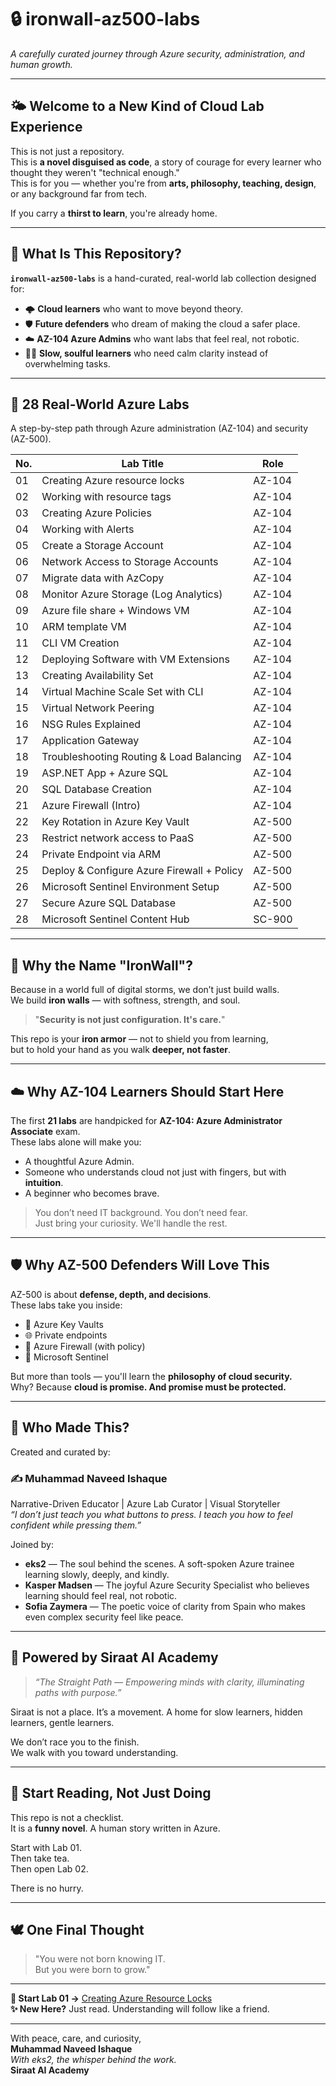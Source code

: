 
# 🔒 ironwall-az500-labs  
_A carefully curated journey through Azure security, administration, and human growth._

---

## 🌤️ Welcome to a New Kind of Cloud Lab Experience

This is not just a repository.  
This is **a novel disguised as code**, a story of courage for every learner who thought they weren't "technical enough."  
This is for you — whether you're from **arts, philosophy, teaching, design**, or any background far from tech.

If you carry a **thirst to learn**, you're already home.

---

## 🔐 What Is This Repository?

**`ironwall-az500-labs`** is a hand-curated, real-world lab collection designed for:
- 🌩️ **Cloud learners** who want to move beyond theory.
- 🛡️ **Future defenders** who dream of making the cloud a safer place.
- ☁️ **AZ-104 Azure Admins** who want labs that feel real, not robotic.
- 🧘‍♂️ **Slow, soulful learners** who need calm clarity instead of overwhelming tasks.

---

## 🔢 28 Real-World Azure Labs  
A step-by-step path through Azure administration (AZ-104) and security (AZ-500).

| No. | Lab Title | Role |
|-----|-----------|------|
| 01 | Creating Azure resource locks | AZ-104 |
| 02 | Working with resource tags | AZ-104 |
| 03 | Creating Azure Policies | AZ-104 |
| 04 | Working with Alerts | AZ-104 |
| 05 | Create a Storage Account | AZ-104 |
| 06 | Network Access to Storage Accounts | AZ-104 |
| 07 | Migrate data with AzCopy | AZ-104 |
| 08 | Monitor Azure Storage (Log Analytics) | AZ-104 |
| 09 | Azure file share + Windows VM | AZ-104 |
| 10 | ARM template VM | AZ-104 |
| 11 | CLI VM Creation | AZ-104 |
| 12 | Deploying Software with VM Extensions | AZ-104 |
| 13 | Creating Availability Set | AZ-104 |
| 14 | Virtual Machine Scale Set with CLI | AZ-104 |
| 15 | Virtual Network Peering | AZ-104 |
| 16 | NSG Rules Explained | AZ-104 |
| 17 | Application Gateway | AZ-104 |
| 18 | Troubleshooting Routing & Load Balancing | AZ-104 |
| 19 | ASP.NET App + Azure SQL | AZ-104 |
| 20 | SQL Database Creation | AZ-104 |
| 21 | Azure Firewall (Intro) | AZ-104 |
| 22 | Key Rotation in Azure Key Vault | AZ-500 |
| 23 | Restrict network access to PaaS | AZ-500 |
| 24 | Private Endpoint via ARM | AZ-500 |
| 25 | Deploy & Configure Azure Firewall + Policy | AZ-500 |
| 26 | Microsoft Sentinel Environment Setup | AZ-500 |
| 27 | Secure Azure SQL Database | AZ-500 |
| 28 | Microsoft Sentinel Content Hub | SC-900 |

---

## 💎 Why the Name "IronWall"?

Because in a world full of digital storms, we don’t just build walls.  
We build **iron walls** — with softness, strength, and soul.

> "**Security is not just configuration. It's care.**"

This repo is your **iron armor** — not to shield you from learning,  
but to hold your hand as you walk **deeper, not faster**.

---

## ☁️ Why AZ-104 Learners Should Start Here

The first **21 labs** are handpicked for **AZ-104: Azure Administrator Associate** exam.  
These labs alone will make you:
- A thoughtful Azure Admin.
- Someone who understands cloud not just with fingers, but with **intuition**.
- A beginner who becomes brave.

> You don’t need IT background. You don’t need fear.  
> Just bring your curiosity. We'll handle the rest.

---

## 🛡️ Why AZ-500 Defenders Will Love This

AZ-500 is about **defense, depth, and decisions**.  
These labs take you inside:
- 🔐 Azure Key Vaults
- 🌐 Private endpoints
- 🧱 Azure Firewall (with policy)
- 🧠 Microsoft Sentinel

But more than tools — you'll learn the **philosophy of cloud security.**  
Why? Because **cloud is promise. And promise must be protected.**

---

## 💬 Who Made This?

Created and curated by:

### ✍️ Muhammad Naveed Ishaque  
Narrative-Driven Educator | Azure Lab Curator | Visual Storyteller  
_“I don’t just teach you what buttons to press. I teach you how to feel confident while pressing them.”_

Joined by:

- **eks2** — The soul behind the scenes. A soft-spoken Azure trainee learning slowly, deeply, and kindly.
- **Kasper Madsen** — The joyful Azure Security Specialist who believes learning should feel real, not robotic.
- **Sofia Zaymera** — The poetic voice of clarity from Spain who makes even complex security feel like peace.

---

## 🏫 Powered by Siraat AI Academy

> _“The Straight Path — Empowering minds with clarity, illuminating paths with purpose.”_

Siraat is not a place. It’s a movement.
A home for slow learners, hidden learners, gentle learners.

We don’t race you to the finish.  
We walk with you toward understanding.

---

## 🌱 Start Reading, Not Just Doing

This repo is not a checklist.  
It is a **funny novel**. A human story written in Azure.

Start with Lab 01.  
Then take tea.  
Then open Lab 02.

There is no hurry.

---

## 🕊️ One Final Thought

> "You were not born knowing IT.  
> But you were born to grow."

---

**📘 Start Lab 01 →** [Creating Azure Resource Locks](./lab01-resource-locks.md)  
**✨ New Here?** Just read. Understanding will follow like a friend.

---

With peace, care, and curiosity,  
**Muhammad Naveed Ishaque**  
_With eks2, the whisper behind the work._  
**Siraat AI Academy**

